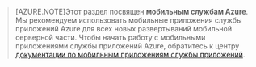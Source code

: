 >[AZURE.NOTE]Этот раздел посвящен **мобильным службам Azure**. Мы рекомендуем использовать мобильные приложения службы приложений Azure для всех новых развертываний мобильной серверной части. Чтобы начать работу с мобильными приложениями службы приложений Azure, обратитесь к центру [документации по мобильным приложениям службы приложений](/documentation/services/app-service/mobile).

<!---HONumber=AcomDC_1210_2015-->